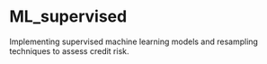 # ML_supervised
Implementing supervised machine learning models and resampling techniques to assess credit risk.
